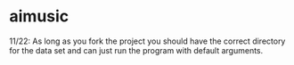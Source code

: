 # aimusic
11/22: As long as you fork the project you should have the correct directory for the data set and can just run the program with default arguments.
